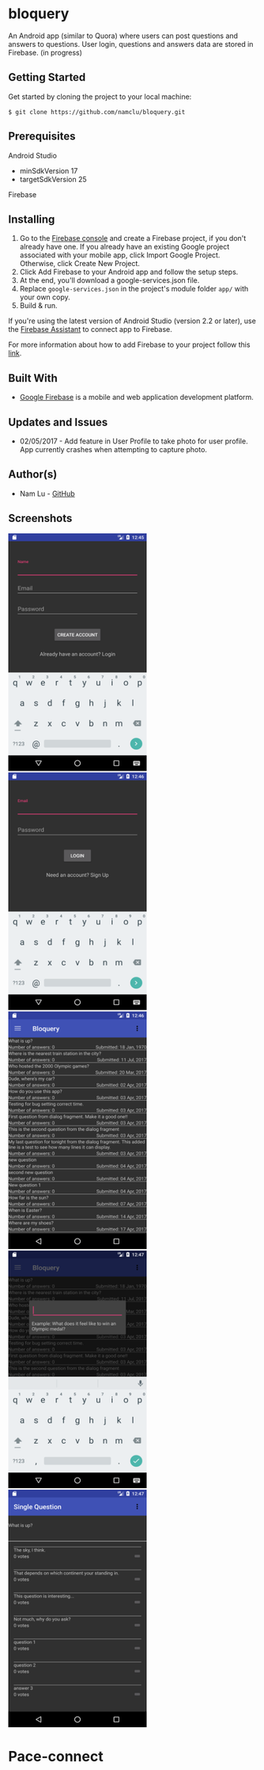 # bloquery
An Android app (similar to Quora) where users can post questions and answers to questions. User login, questions and answers
data are stored in Firebase. (in progress)

## Getting Started

Get started by cloning the project to your local machine:

```
$ git clone https://github.com/namclu/bloquery.git
```

## Prerequisites

Android Studio
- minSdkVersion 17
- targetSdkVersion 25

Firebase

## Installing

1. Go to the [Firebase console](https://console.firebase.google.com/) and create a Firebase project, if you don't already have one. If you already have an existing Google project associated with your mobile app, click Import Google Project. Otherwise, click Create New Project.
2. Click Add Firebase to your Android app and follow the setup steps.
3. At the end, you'll download a google-services.json file.
4. Replace `google-services.json` in the project's module folder `app/` with your own copy.
5. Build & run.

If you're using the latest version of Android Studio (version 2.2 or later), use the [Firebase Assistant](https://developer.android.com/studio/write/firebase.html) to connect app to Firebase.

For more information about how to add Firebase to your project follow this [link](https://firebase.google.com/docs/android/setup).

## Built With

- [Google Firebase](https://console.firebase.google.com) is a mobile and web application development platform.

## Updates and Issues

- 02/05/2017 - Add feature in User Profile to take photo for user profile. App currently crashes when attempting to capture photo.

## Author(s)

- Nam Lu - [GitHub](https://github.com/namclu)


## Screenshots
<img src="/screenshots/sc_create_new_account.png" width="280" height="480"> <img src="/screenshots/sc_existing_user_login.png" width="280" height="480"> <img src="/screenshots/sc_questions_view.png" width="280" height="480"> <img src="/screenshots/sc_add_question_dialog.png" width="280" height="480"> <img src="/screenshots/sc_single_question_view.png" width="280" height="480">
# Pace-connect
